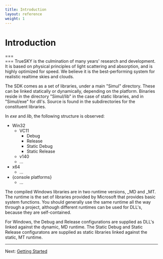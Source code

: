 ```yaml
---
title: Introduction
layout: reference
weight: 1
---
```

Introduction
===

===<br>===
TrueSKY is the culmination of many years' research and development. It is based on physical principles
of light scattering and absorption, and is highly optimized for speed. We believe it is the best-performing system
for realistic realtime skies and clouds.


The SDK comes as a set of libraries, under a main "Simul" directory. These can be linked statically or dynamically,
depending on the platform. Binaries reside in the directory "Simul/lib" in the case of static libraries,
and in "Simul/exe" for dll's. Source is found in the subdirectories for the constituent libraries.

In *exe* and *lib*, the following structure is observed:

<ul>
<li>Win32
	<ul>
		<li>VC11
			<ul>
				<li>Debug</li>
		        <li>Release</li>
				<li>Static Debug</li>
				<li>Static Release</li>
			</ul>
		</li>
		<li>v140
		</li>
	</ul>
	<ul>
		<li>...</li>
	</ul>
</li>
<li>x64
	<ul>
		<li>...</li>
	</ul>
</li>
<li>{console platforms}
	<ul>
		<li>...</li>
	</ul>
</li>
</ul>

The compiled Windows libraries are in two runtime versions, _MD and _MT.
The runtime is the set of libraries provided by Microsoft that provides basic system functions.
You should generally use the same runtime all the way through a project, although different runtimes can be used for DLL's, because they are self-contained.

For Windows, the Debug and Release configurations are supplied as DLL's linked against the dynamic, MD runtime.
The Static Debug and Static Release configuratons are supplied as static libraries linked against the static, MT runtime.

<hr size="1">
Next: <a href="/gettingstarted">Getting Started</a>

